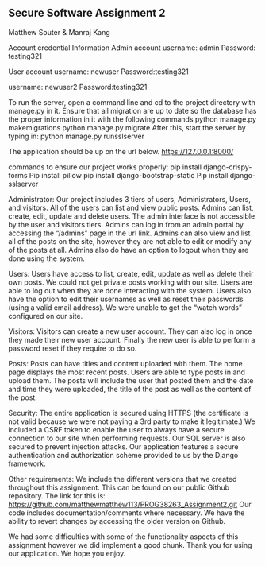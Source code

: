 Secure Software Assignment 2
-----------------------------
Matthew Souter & Manraj Kang


Account credential Information
Admin account
username: admin
Password: testing321

User account
username: newuser
Password:testing321

username: newuser2
Password:testing321

To run the server, open a command line and cd to the project directory with manage.py in it.
Ensure that all migration are up to date so the database has the proper information in it with the following commands
python manage.py makemigrations
python manage.py migrate
After this, start the server by typing in: python manage.py runsslserver

The application should be up on the url below.
https://127.0.0.1:8000/

commands to ensure our project works properly:
pip install django-crispy-forms
Pip install pillow
pip install django-bootstrap-static
Pip install django-sslserver

Administrator:
Our project includes 3 tiers of users, Administrators, Users, and visitors. All of the users can list and view public posts. Admins can list, create, edit, update and delete users. The admin interface is not accessible by the user and visitors tiers. Admins can log in from an admin portal by accessing the “/admins” page in the url link. Admins can also view and list all of the posts on the site, however they are not able to edit or modify any of the posts at all. Admins also do have an option to logout when they are done using the system.

Users:
Users have access to list, create, edit, update as well as delete their own posts. We could not get private posts working with our site. Users are able to log out when they are done interacting with the system. Users also have the option to edit their usernames as well as reset their passwords (using a valid email address). We were unable to get the “watch words” configured on our site.

Visitors:
Visitors can create a new user account. They can also log in once they made their new user account. Finally the new user is able to perform a password reset if they require to do so.

Posts:
Posts can have titles and content uploaded with them. The home page displays the most recent posts. Users are able to type posts in and upload them. The posts will include the user that posted them and the date and time they were uploaded, the title of the post as well as the content of the post.

Security:
The entire application is secured using HTTPS (the certificate is not valid because we were not paying a 3rd party to make it legitimate.) We included a CSRF token to enable the user to always have a secure connection to our site when performing requests. Our SQL server is also secured to prevent injection attacks. Our application features a secure authentication and authorization scheme provided to us by the Django framework.

Other requirements:
We include the different versions that we created throughout this assignment. This can be found on our public Github repository. The link for this is: https://github.com/matthewmatthew113/PROG38263_Assignment2.git
Our code includes documentation/comments where necessary.
We have the ability to revert changes by accessing the older version on Github.

We had some difficulties with some of the functionality aspects of this assignment however we did implement a good chunk.
Thank you for using our application. We hope you enjoy.
